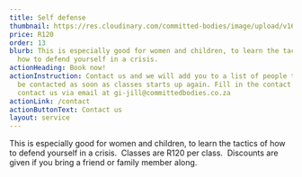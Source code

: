 ```yaml
---
title: Self defense
thumbnail: https://res.cloudinary.com/committed-bodies/image/upload/v1642509310/services/selfDefenseClasses-committed-Bodies-gym-benoni.png
price: R120
order: 13
blurb: This is especially good for women and children, to learn the tactics of
  how to defend yourself in a crisis.
actionHeading: Book now!
actionInstruction: Contact us and we will add you to a list of people that will
  be contacted as soon as classes starts up again. Fill in the contact form or
  contact us via email at gi-jill@committedbodies.co.za
actionLink: /contact
actionButtonText: Contact us
layout: service
---
```

This is especially good for women and children, to learn the tactics of how to defend yourself in a crisis.  Classes are R120 per class.  Discounts are given if you bring a friend or family member along.